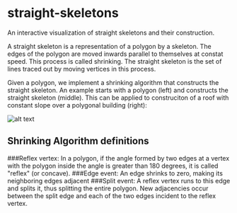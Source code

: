 # straight-skeletons
An interactive visualization of straight skeletons and their construction.

A straight skeleton is a representation of a polygon by a skeleton. The edges of the polygon are moved inwards parallel to themselves at constat speed. This process is called shrinking. The straight skeleton is the set of lines traced out by moving vertices in this process.

Given a polygon, we implement a shrinking algorithm that constructs the straight skeleton. An example starts with a polygon (left) and constructs the straight skeleton (middle). This can be applied to construciton of a roof with constant slope over a polygonal building (right):

![alt text](https://www.sthu.org/research/straightskeleton/images/StraightSkeletonDefinition.png)

## Shrinking Algorithm definitions 

###Reflex vertex: In a polygon, if the angle formed by two edges at a vertex with the polygon inside the angle is greater than
180 degrees, it is called "reflex" (or concave).
###Edge event: An edge shrinks to zero, making its neighboring edges adjacent
###Split event: A reflex vertex runs to this edge and splits it, thus splitting the entire polygon. 
New adjacencies occur between the split edge and each of the two edges incident to the reflex vertex.